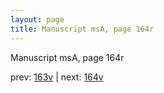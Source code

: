 ```yaml
---
layout: page
title: Manuscript msA, page 164r
---
```


Manuscript msA, page 164r

prev:  [163v](../163v) | next:  [164v](../164v)